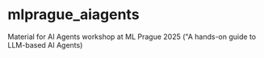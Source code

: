 # mlprague_aiagents
Material for AI Agents workshop at ML Prague 2025 ("A hands-on guide to LLM-based AI Agents)
